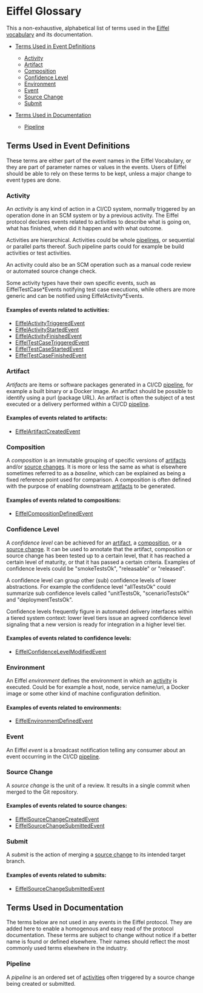 <!---
   Copyright 2020 Ericsson AB.
   For a full list of individual contributors, please see the commit history.

   Licensed under the Apache License, Version 2.0 (the "License");
   you may not use this file except in compliance with the License.
   You may obtain a copy of the License at

       http://www.apache.org/licenses/LICENSE-2.0

   Unless required by applicable law or agreed to in writing, software
   distributed under the License is distributed on an "AS IS" BASIS,
   WITHOUT WARRANTIES OR CONDITIONS OF ANY KIND, either express or implied.
   See the License for the specific language governing permissions and
   limitations under the License.
--->

# Eiffel Glossary
This a non-exhaustive, alphabetical list of terms used in the [Eiffel vocabulary](../eiffel-vocabulary/) and its documentation.

 - [Terms Used in Event Definitions](#terms-used-in-event-definitions)
   - [Activity](#activity)
   - [Artifact](#artifact)
   - [Composition](#composition)
   - [Confidence Level](#confidence-level)
   - [Environment](#environment)
   - [Event](#event)
   - [Source Change](#source-change)
   - [Submit](#submit)

 - [Terms Used in Documentation](#terms-used-in-documentation)
   - [Pipeline](#pipeline)

## Terms Used in Event Definitions
These terms are either part of the event names in the Eiffel Vocabulary, or they are part of parameter names or values in the events. Users of Eiffel should be able to rely on these terms to be kept, unless a major change to event types are done.

### Activity
An _activity_ is any kind of action in a CI/CD system, normally triggered by an operation done in an SCM system or by a previous activity. The Eiffel protocol declares events related to activities to describe what is going on, what has finished, when did it happen and with what outcome.

Activities are hierarchical. Activities could be whole [pipelines](#pipeline), or sequential or parallel parts thereof. Such pipeline parts could for example be build activities or test activities.

An activity could also be an SCM operation such as a manual code review or automated source change check.

Some activity types have their own specific events, such as EiffelTestCase\*Events notifying test case executions, while others are more generic and can be notified using EiffelActivity\*Events.

#### Examples of events related to activities:
- [EiffelActivityTriggeredEvent](../eiffel-vocabulary/EiffelActivityTriggeredEvent.md)
- [EiffelActivityStartedEvent](../eiffel-vocabulary/EiffelActivityStartedEvent.md)
- [EiffelActivityFinishedEvent](../eiffel-vocabulary/EiffelActivityFinishedEvent.md)
- [EiffelTestCaseTriggeredEvent](../eiffel-vocabulary/EiffelTestCaseTriggeredEvent.md)
- [EiffelTestCaseStartedEvent](../eiffel-vocabulary/EiffelTestCaseStartedEvent.md)
- [EiffelTestCaseFinishedEvent](../eiffel-vocabulary/EiffelTestCaseFinishedEvent.md)

### Artifact
_Artifacts_ are items or software packages generated in a CI/CD [pipeline](#pipeline), for example a built binary or a Docker image. An artifact should be possible to identify using a purl (package URL). An artifact is often the subject of a test executed or a delivery performed within a CI/CD [pipeline](#pipeline).

#### Examples of events related to artifacts:
- [EiffelArtifactCreatedEvent](../eiffel-vocabulary/EiffelArtifactCreatedEvent.md)

### Composition
A _composition_ is an immutable grouping of specific versions of [artifacts](#artifact) and/or [source changes](#source-change). It is more or less the same as what is elsewhere sometimes referred to as a _baseline_, which can be explained as being a fixed reference point used for comparison. A composition is often defined with the purpose of enabling downstream [artifacts](#artifact) to be generated.

#### Examples of events related to compositions:
- [EiffelCompositionDefinedEvent](../eiffel-vocabulary/EiffelCompositionDefinedEvent.md)

### Confidence Level
A _confidence level_ can be achieved for an [artifact](#artifact), a [composition](#composition), or a [source change](#source-change). It can be used to annotate that the artifact, composition or source change has been tested up to a certain level, that it has reached a certain level of maturity, or that it has passed a certain criteria. Examples of confidence levels could be "smokeTestsOk", "releasable" or "released".

A confidence level can group other (sub) confidence levels of lower abstractions. For example the confidence level "allTestsOk" could summarize sub confidence levels called "unitTestsOk, "scenarioTestsOk" and "deploymentTestsOk".

Confidence levels frequently figure in automated delivery interfaces within a tiered system context: lower level tiers issue an agreed confidence level signaling that a new version is ready for integration in a higher level tier.

#### Examples of events related to confidence levels:
- [EiffelConfidenceLevelModifiedEvent](../eiffel-vocabulary/EiffelConfidenceLevelModifiedEvent.md)

### Environment
An Eiffel _environment_ defines the environment in which an [activity](#activity) is executed. Could be for example a host, node, service name/uri, a Docker image or some other kind of machine configuration definition.

#### Examples of events related to environments:
- [EiffelEnvironmentDefinedEvent](../eiffel-vocabulary/EiffelEnvironmentDefinedEvent.md)

### Event
An Eiffel _event_ is a broadcast notification telling any consumer about an event occurring in the CI/CD [pipeline](#pipeline).

### Source Change
A _source change_ is the unit of a review. It results in a single commit when merged to the Git repository.

#### Examples of events related to source changes:
- [EiffelSourceChangeCreatedEvent](../eiffel-vocabulary/EiffelSourceChangeCreatedEvent.md)
- [EiffelSourceChangeSubmittedEvent](../eiffel-vocabulary/EiffelSourceChangeSubmittedEvent.md)

### Submit
A _submit_ is the action of merging a [source change](#source-change) to its intended target branch.

#### Examples of events related to submits:
- [EiffelSourceChangeSubmittedEvent](../eiffel-vocabulary/EiffelSourceChangeSubmittedEvent.md)

## Terms Used in Documentation
The terms below are not used in any events in the Eiffel protocol. They are added here to enable a homogenous and easy read of the protocol documentation. These terms are subject to change without notice if a better name is found or defined elsewhere. Their names should reflect the most commonly used terms elsewhere in the industry.

### Pipeline
A _pipeline_ is an ordered set of [activities](#activity) often triggered by a source change being created or submitted.
